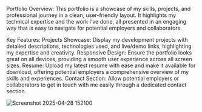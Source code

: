 Portfolio Overview:
This portfolio is a showcase of my skills, projects, and professional journey in a clean, user-friendly layout. It highlights my technical expertise and the work I’ve done, all presented in an engaging way that is easy to navigate for potential employers and collaborators.

Key Features:
Projects Showcase: Display my development projects with detailed descriptions, technologies used, and live/demo links, highlighting my expertise and creativity.
Responsive Design: Ensure the portfolio looks great on all devices, providing a smooth user experience across all screen sizes.
Resume: Upload my latest resume with ease and make it available for download, offering potential employers a comprehensive overview of my skills and experiences.
Contact Section: Allow potential employers or collaborators to get in touch with me easily through a dedicated contact section.

![Screenshot 2025-04-28 152100](https://github.com/user-attachments/assets/03b79137-f0ae-4a39-86a9-467c1a334391)
